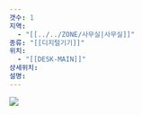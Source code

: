 ```yaml
---
갯수: 1
지역:
  - "[[../../ZONE/사무실|사무실]]"
종류: "[[디지털기기]]"
위치:
  - "[[DESK-MAIN]]"
상세위치: 
설명:
---
```


![](http://192.168.50.22/devices/240907_IMG_0041.jpg)
